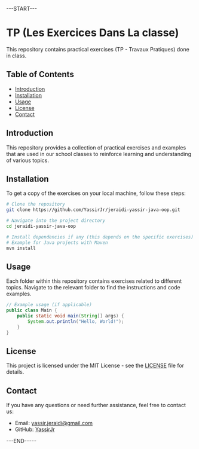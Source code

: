 ---START---

# TP (Les Exercices Dans La classe)

This repository contains practical exercises (TP - Travaux Pratiques) done in class.

## Table of Contents

- [Introduction](#introduction)
- [Installation](#installation)
- [Usage](#usage)
- [License](#license)
- [Contact](#contact)

## Introduction

This repository provides a collection of practical exercises and examples that are used in our school classes to reinforce learning and understanding of various topics.

## Installation

To get a copy of the exercises on your local machine, follow these steps:

```bash
# Clone the repository
git clone https://github.com/YassirJr/jeraidi-yassir-java-oop.git

# Navigate into the project directory
cd jeraidi-yassir-java-oop

# Install dependencies if any (this depends on the specific exercises)
# Example for Java projects with Maven
mvn install
```

## Usage

Each folder within this repository contains exercises related to different topics. Navigate to the relevant folder to find the instructions and code examples.

```java
// Example usage (if applicable)
public class Main {
    public static void main(String[] args) {
        System.out.println("Hello, World!");
    }
}
```

## License

This project is licensed under the MIT License - see the [LICENSE](LICENSE) file for details.

## Contact

If you have any questions or need further assistance, feel free to contact us:

- Email: [yassir.jeraidi@gmail.com](mailto:yassir.jeraidi@gmail.com)
- GitHub: [YassirJr](https://github.com/YassirJr)

---END-----